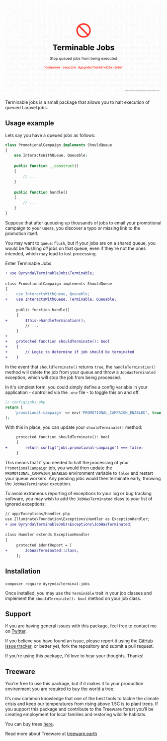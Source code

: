 ![Terminable Jobs logo](.github/logo.png)

Terminable jobs is a small package that allows you to halt execution of queued Laravel jobs.

## Usage example

Lets say you have a queued jobs as follows:

```php
class PromotionalCampaign implements ShouldQueue
{
    use InteractsWithQueue, Queuable;

    public function __construct()
    {
        // ...
    }

    public function handle()
    {
        // ...
    }
}
```

Suppose that after queueing up thousands of jobs to email your promotional campaign to your users, you discover a typo or missing link to the promotion itself.

You may want to `queue:flush`, but if your jobs are on a shared queue, you would be flushing _all_ jobs on that queue, even if they're not the ones intended, which may lead to lost processing.

Enter Terminable Jobs.

```diff
+ use Dyrynda\TerminableJobs\Terminable;

class PromotionalCampaign implements ShouldQueue
{
-    use InteractsWithQueue, Queuable;
+    use InteractsWithQueue, Terminable, Queuable;

     public function handle()
     {
+        $this->handleTermination();
         // ...
     }
+
+    protected function shouldTerminate(): bool
+    {
+        // Logic to determine if job should be terminated
+    }
```

In the event that `shouldTerminate()` returns `true`, the `handleTermination()` method will delete the job from your queue and throw a `JobWasTerminated` exception, which will stop the job from being processed.

In it's simplest form, you could simply define a config variable in your application - controlled via the `.env` file - to toggle this on and off.

```php
// config/jobs.php
return [
    'promotional-campaign' => env('PROMOTIONAL_CAMPAIGN_ENABLED', true),
];
```

With this in place, you can update your `shouldTerminate()` method:

```diff
     protected function shouldTerminate(): bool
     {
+        return config('jobs.promotional-campaign') === false;
     }
```

This means that if you needed to halt the processing of your `PromotionalCampaign` job, you would then update the `PROMOTIONAL_CAMPAIGN_ENABLED` environment variable to `false` and restart your queue workers. Any pending jobs would then terminate early, throwing the `JobWasTerminated` exception.

To avoid extraneous reporting of exceptions to your log or bug tracking software, you may wish to add the `JobWasTerminated` class to your list of ignored exceptions:

```diff
// app/Exceptions/Handler.php
use Illuminate\Foundation\Exceptions\Handler as ExceptionHandler;
+ use Dyrynda\TerminableJobs\Exceptions\JobWasTerminated;

class Handler extends ExceptionHandler
{
     protected $dontReport = [
+        JobWasTerminated::class,
     ];
```

## Installation

`composer require dyrynda/terminal-jobs`

Once installed, you may use the `Terminable` trait in your job classes and implement the `shouldTerminate(): bool` method on your job class.

## Support

If you are having general issues with this package, feel free to contact me on [Twitter](https://twitter.com/michaeldyrynda).

If you believe you have found an issue, please report it using the [GitHub issue tracker](https://github.com/michaeldyrynda/terminable-jobs/issues), or better yet, fork the repository and submit a pull request.

If you're using this package, I'd love to hear your thoughts. Thanks!

## Treeware

You're free to use this package, but if it makes it to your production environment you are required to buy the world a tree.

It’s now common knowledge that one of the best tools to tackle the climate crisis and keep our temperatures from rising above 1.5C is to plant trees. If you support this package and contribute to the Treeware forest you’ll be creating employment for local families and restoring wildlife habitats.

You can buy trees [here](https://plant.treeware.earth/michaeldyrynda/terminable-jobs).

Read more about Treeware at [treeware.earth](https://treeware.earth)
